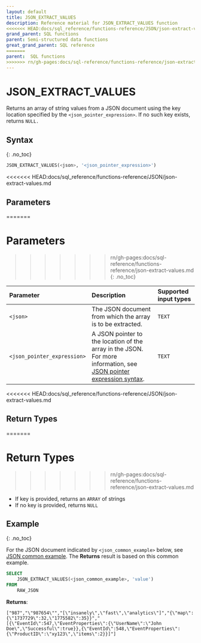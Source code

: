 ```yaml
---
layout: default
title: JSON_EXTRACT_VALUES
description: Reference material for JSON_EXTRACT_VALUES function
<<<<<<< HEAD:docs/sql_reference/functions-reference/JSON/json-extract-values.md
grand_parent: SQL functions
parent: Semi-structured data functions
great_grand_parent: SQL reference
=======
parent:  SQL functions
>>>>>>> rn/gh-pages:docs/sql-reference/functions-reference/json-extract-values.md
---
```


# JSON_EXTRACT_VALUES

Returns an array of string values from a JSON document using the key location specified by the `<json_pointer_expression>`. If no such key exists, returns `NULL.`

## Syntax
{: .no_toc}

```sql
JSON_EXTRACT_VALUES(<json>, '<json_pointer_expression>')
```

<<<<<<< HEAD:docs/sql_reference/functions-reference/JSON/json-extract-values.md
## Parameters 
=======
# Parameters 
>>>>>>> rn/gh-pages:docs/sql-reference/functions-reference/json-extract-values.md
{: .no_toc}

| Parameter                   | Description                                               | Supported input types | 
| :--------------------------- | :--------------------------------------------------------- | :----------|
| `<json>`                    | The JSON document from which the array is to be extracted. | `TEXT` | 
| `<json_pointer_expression>` | A JSON pointer to the location of the array in the JSON. For more information, see [JSON pointer expression syntax](./index.md#json-pointer-expression-syntax).    | `TEXT` | 

<<<<<<< HEAD:docs/sql_reference/functions-reference/JSON/json-extract-values.md
## Return Types 
=======
# Return Types 
>>>>>>> rn/gh-pages:docs/sql-reference/functions-reference/json-extract-values.md
* If key is provided, returns an `ARRAY` of strings
* If no key is provided, returns `NULL` 

## Example
{: .no_toc}

For the JSON document indicated by `<json_common_example>` below, see [JSON common example](./index.md#json-common-example). The **Returns** result is based on this common example.

```sql
SELECT
    JSON_EXTRACT_VALUES(<json_common_example>, 'value')
FROM
    RAW_JSON
```

**Returns**:

`["987","\"987654\"","[\"insanely\",\"fast\",\"analytics\"]","{\"map\":{\"1737729\":32,\"1775582\":35}}","[{\"EventId\":547,\"EventProperties\":{\"UserName\":\"John Doe\",\"Successful\":true}},{\"EventId\":548,\"EventProperties\":{\"ProductID\":\"xy123\",\"items\":2}}]"]`
